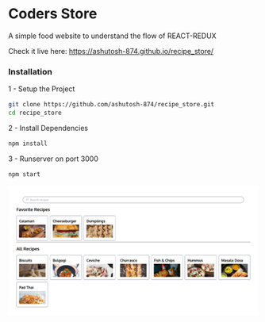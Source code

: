 # Coders Store

A simple food website to understand the flow of REACT-REDUX

Check it live here: https://ashutosh-874.github.io/recipe_store/

### Installation

1 - Setup the Project

```bash
git clone https://github.com/ashutosh-874/recipe_store.git
cd recipe_store
```

2 - Install Dependencies

```bash
npm install
```

3 - Runserver on port 3000

```bash
npm start
```

![Screenshot](ss.png)

